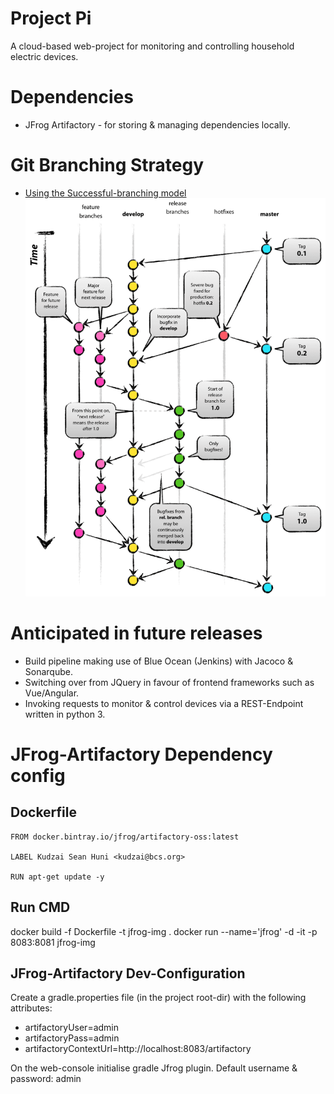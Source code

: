 # Project Pi
A cloud-based web-project for monitoring and controlling household electric devices. 

# Dependencies
- JFrog Artifactory - for storing & managing dependencies locally.


# Git Branching Strategy
- [Using the Successful-branching model](http://nvie.com/posts/a-successful-git-branching-model/)
![Successful Git Branching Model](https://raw.githubusercontent.com/sean-huni/pi/dev/git_model.png "Git Branching Model")

# Anticipated in future releases
- Build pipeline making use of Blue Ocean (Jenkins) with Jacoco & Sonarqube.
- Switching over from JQuery in favour of frontend frameworks such as Vue/Angular.
- Invoking requests to monitor & control devices via a REST-Endpoint written in python 3.

# JFrog-Artifactory Dependency config
## Dockerfile
    FROM docker.bintray.io/jfrog/artifactory-oss:latest
    
    LABEL Kudzai Sean Huni <kudzai@bcs.org>
    
    RUN apt-get update -y

## Run CMD
docker build -f Dockerfile -t jfrog-img . docker run --name='jfrog' -d -it -p 8083:8081 jfrog-img

## JFrog-Artifactory Dev-Configuration
Create a gradle.properties file (in the project root-dir) with the following attributes:
- artifactoryUser=admin
- artifactoryPass=admin
- artifactoryContextUrl=http://localhost:8083/artifactory
  
On the web-console initialise gradle Jfrog plugin. Default username & password: admin